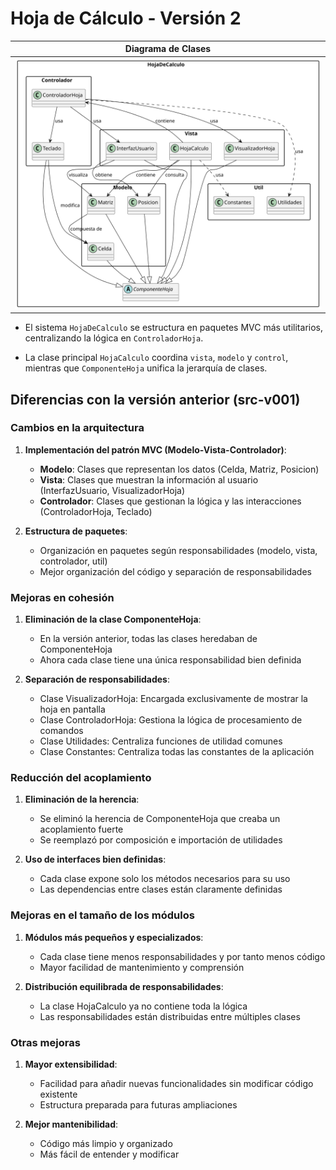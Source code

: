 # Hoja de Cálculo - Versión 2

| Diagrama de Clases|
|-|
|![Diagrama](/images/modelosUML/DiagramaClasesSrc2.svg)| !

- El sistema `HojaDeCalculo` se estructura en paquetes MVC más utilitarios, centralizando la lógica en `ControladorHoja`.

- La clase principal `HojaCalculo` coordina `vista`, `modelo` y `control`, mientras que `ComponenteHoja` unifica la jerarquía de clases.

## Diferencias con la versión anterior (src-v001)

### Cambios en la arquitectura

1. **Implementación del patrón MVC (Modelo-Vista-Controlador)**:
   - **Modelo**: Clases que representan los datos (Celda, Matriz, Posicion)
   - **Vista**: Clases que muestran la información al usuario (InterfazUsuario, VisualizadorHoja)
   - **Controlador**: Clases que gestionan la lógica y las interacciones (ControladorHoja, Teclado)

2. **Estructura de paquetes**:
   - Organización en paquetes según responsabilidades (modelo, vista, controlador, util)
   - Mejor organización del código y separación de responsabilidades

### Mejoras en cohesión

1. **Eliminación de la clase ComponenteHoja**:
   - En la versión anterior, todas las clases heredaban de ComponenteHoja
   - Ahora cada clase tiene una única responsabilidad bien definida

2. **Separación de responsabilidades**:
   - Clase VisualizadorHoja: Encargada exclusivamente de mostrar la hoja en pantalla
   - Clase ControladorHoja: Gestiona la lógica de procesamiento de comandos
   - Clase Utilidades: Centraliza funciones de utilidad comunes
   - Clase Constantes: Centraliza todas las constantes de la aplicación

### Reducción del acoplamiento

1. **Eliminación de la herencia**:
   - Se eliminó la herencia de ComponenteHoja que creaba un acoplamiento fuerte
   - Se reemplazó por composición e importación de utilidades

2. **Uso de interfaces bien definidas**:
   - Cada clase expone solo los métodos necesarios para su uso
   - Las dependencias entre clases están claramente definidas

### Mejoras en el tamaño de los módulos

1. **Módulos más pequeños y especializados**:
   - Cada clase tiene menos responsabilidades y por tanto menos código
   - Mayor facilidad de mantenimiento y comprensión

2. **Distribución equilibrada de responsabilidades**:
   - La clase HojaCalculo ya no contiene toda la lógica
   - Las responsabilidades están distribuidas entre múltiples clases

### Otras mejoras

1. **Mayor extensibilidad**:
   - Facilidad para añadir nuevas funcionalidades sin modificar código existente
   - Estructura preparada para futuras ampliaciones

2. **Mejor mantenibilidad**:
   - Código más limpio y organizado
   - Más fácil de entender y modificar
